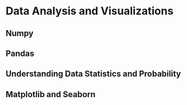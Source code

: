 # Data Analysis and Visualizations

## Numpy

## Pandas

## Understanding Data Statistics and Probability

## Matplotlib and Seaborn



